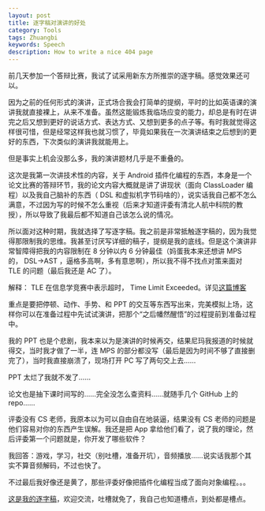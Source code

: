 ```yaml
---
layout: post
title: 逐字稿对演讲的好处
category: Tools
tags: Zhuangbi
keywords: Speech
description: How to write a nice 404 page
---
```


前几天参加一个答辩比赛，我试了试采用新东方所推崇的逐字稿。感觉效果还可以。

因为之前的任何形式的演讲，正式场合我会打简单的提纲，平时的比如英语课的演讲我就直接裸上，从来不准备。虽然这能锻炼我临场应变的能力，却总是有时在讲完之后又想到更好的说话方式、表达方式、又想到更多的点子等。有时我就觉得这样很可惜，但是经常这样我也就习惯了，毕竟如果我在一次演讲结束之后想到的更好的东西，下次类似的演讲我就能用上。

但是事实上机会没那么多，我的演讲题材几乎是不重叠的。

这次是我第一次讲技术性的内容，关于 Android 插件化编程的东西，本身是一个论文比赛的答辩环节，我的论文内容大概就是讲了讲现状（面向 ClassLoader 编程）以及我自己脑补的东西（ DSL 和虚拟机字节码啥的），说实话我自己都不怎么满意，不过因为写的时候不怎么重视（后来才知道评委有清北人航中科院的教授），所以导致了我最后都不知道自己该怎么说的情况。

所以面对这种时期，我就选择了写逐字稿。我之前是非常抵触逐字稿的，因为我觉得那限制我的思维。我甚至讨厌写详细的稿子，提纲是我的底线。但是这个演讲非常智障得把我的内容限制在 8 分钟以内 6 分钟最佳（妈蛋我本来还想讲 MPS 的， DSL->AST ，逼格多高啊，多有意思啊），所以我不得不找点对策来面对 TLE 的问题（最后我还是 AC 了）。

解释： TLE 在信息学竞赛中表示超时， Time Limit Exceeded。详见[这篇博客](http://ice1000.github.io/2016/06/28/PrepareForNoip.html)

重点是要把停顿、动作、手势、和 PPT 的交互等东西写出来，完美模拟上场，这样你可以在准备过程中先试试演讲，把那个“之后幡然醒悟”的过程提前到准备过程中。

我的 PPT 也是个悲剧，我本来以为是演讲的时候再交，结果尼玛我报道的时候就得交，当时我才做了一半，连 MPS 的部分都没写（最后是因为时间不够了直接删完了），当时我直接崩溃了，现场打开 PC 写了两句交上去……

PPT 太烂了我就不发了……

论文也是抽下课时间写的……完全没怎么查资料……就随手几个 GitHub 上的 repo……

评委没有 CS 老师，我原本以为可以自由自在地装逼，结果没有 CS 老师的问题是他们容易对你的东西产生误解。我还是把 App 拿给他们看了，说了我的理论，然后评委第一个问题就是，你开发了哪些软件？

我回答：游戏，学习，社交（别吐槽，准备开坑），音频播放……说实话我那个其实不算音频解码，不过也快了。

不过最后我好像还是黄了，那些评委好像把插件化编程当成了面向对象编程。。。

[这是我的逐字稿](https://raw.githubusercontent.com/ice1000/ice1000.github.io/master/assets/raw/zzg.txt)，欢迎交流，吐槽就免了，我自己也知道槽点，到处都是槽点。

